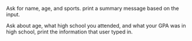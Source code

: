 Ask for name, age, and sports.
print a summary message based on the input.

Ask about age, what high school you attended, and what your GPA was in high school,
print the information that user typed in.
